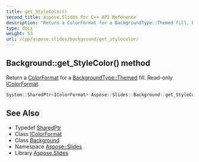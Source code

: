 ```yaml
---
title: get_StyleColor()
second_title: Aspose.Slides for C++ API Reference
description: "Return a ColorFormat for a BackgroundType::Themed fill. Read-only IColorFormat."
type: docs
weight: 53
url: /cpp/aspose.slides/background/get_stylecolor/
---
```

## Background::get_StyleColor() method


Return a [ColorFormat](../../colorformat/) for a [BackgroundType::Themed](../../backgroundtype/) fill. Read-only [IColorFormat](../../icolorformat/).

```cpp
System::SharedPtr<IColorFormat> Aspose::Slides::Background::get_StyleColor() override
```

## See Also

* Typedef [SharedPtr](../../system/sharedptr/)
* Class [IColorFormat](../icolorformat/)
* Class [Background](./)
* Namespace [Aspose::Slides](../)
* Library [Aspose.Slides](../../)
